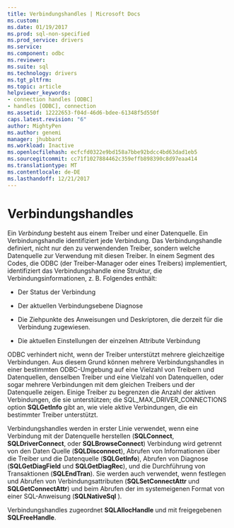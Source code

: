 ```yaml
---
title: Verbindungshandles | Microsoft Docs
ms.custom: 
ms.date: 01/19/2017
ms.prod: sql-non-specified
ms.prod_service: drivers
ms.service: 
ms.component: odbc
ms.reviewer: 
ms.suite: sql
ms.technology: drivers
ms.tgt_pltfrm: 
ms.topic: article
helpviewer_keywords:
- connection handles [ODBC]
- handles [ODBC], connection
ms.assetid: 12222653-f04d-46d6-bdee-61348f5d550f
caps.latest.revision: "6"
author: MightyPen
ms.author: genemi
manager: jhubbard
ms.workload: Inactive
ms.openlocfilehash: ecfcfd0322e9bd158a7bbe92bdcc4bd63dad1eb5
ms.sourcegitcommit: cc71f1027884462c359effb898390c8d97eaa414
ms.translationtype: MT
ms.contentlocale: de-DE
ms.lasthandoff: 12/21/2017
---
```

# <a name="connection-handles"></a>Verbindungshandles
Ein *Verbindung* besteht aus einem Treiber und einer Datenquelle. Ein Verbindungshandle identifiziert jede Verbindung. Das Verbindungshandle definiert, nicht nur den zu verwendenden Treiber, sondern welche Datenquelle zur Verwendung mit diesen Treiber. In einem Segment des Codes, die ODBC (der Treiber-Manager oder eines Treibers) implementiert, identifiziert das Verbindungshandle eine Struktur, die Verbindungsinformationen, z. B. Folgendes enthält:  
  
-   Der Status der Verbindung  
  
-   Der aktuellen Verbindungsebene Diagnose  
  
-   Die Ziehpunkte des Anweisungen und Deskriptoren, die derzeit für die Verbindung zugewiesen.  
  
-   Die aktuellen Einstellungen der einzelnen Attribute Verbindung  
  
 ODBC verhindert nicht, wenn der Treiber unterstützt mehrere gleichzeitige Verbindungen. Aus diesem Grund können mehrere Verbindungshandles in einer bestimmten ODBC-Umgebung auf eine Vielzahl von Treibern und Datenquellen, denselben Treiber und eine Vielzahl von Datenquellen, oder sogar mehrere Verbindungen mit dem gleichen Treibers und der Datenquelle zeigen. Einige Treiber zu begrenzen die Anzahl der aktiven Verbindungen, die sie unterstützen; die SQL_MAX_DRIVER_CONNECTIONS option **SQLGetInfo** gibt an, wie viele aktive Verbindungen, die ein bestimmter Treiber unterstützt.  
  
 Verbindungshandles werden in erster Linie verwendet, wenn eine Verbindung mit der Datenquelle herstellen (**SQLConnect**, **SQLDriverConnect**, oder **SQLBrowseConnect**) Verbindung wird getrennt von den Daten Quelle (**SQLDisconnect**), Abrufen von Informationen über die Treiber und die Datenquelle (**SQLGetInfo**), Abrufen von Diagnose (**SQLGetDiagField** und **SQLGetDiagRec**), und die Durchführung von Transaktionen (**SQLEndTran**). Sie werden auch verwendet, wenn festlegen und Abrufen von Verbindungsattributen (**SQLSetConnectAttr** und **SQLGetConnectAttr**) und beim Abrufen der im systemeigenen Format von einer SQL-Anweisung (**SQLNativeSql** ).  
  
 Verbindungshandles zugeordnet **SQLAllocHandle** und mit freigegebenen **SQLFreeHandle**.

